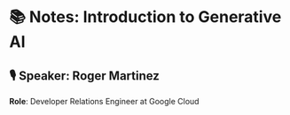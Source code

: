# 📚 Notes: Introduction to Generative AI

## 🎙️ **Speaker**: Roger Martinez  
**Role**: Developer Relations Engineer at Google Cloud
